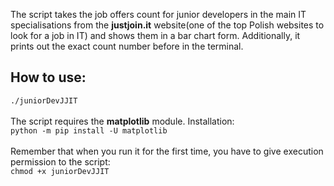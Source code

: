 <!--h3>EN</h3-->
The script takes the job offers count for junior developers in the main IT specialisations from the <b>justjoin.it</b> website(one of the top Polish websites to look for a job in IT) and shows them in a bar chart form. Additionally, it prints out the exact count number before in the terminal.
<h2>How to use:</h2>
<code>./juniorDevJJIT</code><br><br>
The script requires the <b>matplotlib</b> module. Installation:<br>
<code>python -m pip install -U matplotlib</code><br><br>
Remember that when you run it for the first time, you have to give execution permission to the script:<br>
<code>chmod +x juniorDevJJIT</code>
